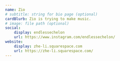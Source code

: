 ```yaml
---
name: Zio
# subtitle: string for bio page (optional)
cardBlurb: Zio is trying to make music.
# image: file path (optional)
social:
    display: endlessechelon
    url: https://www.instagram.com/endlessechelon/
website:
    display: zhe-li.squarespace.com
    url: https://zhe-li.squarespace.com/
---
```

